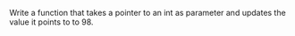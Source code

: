 Write a function that takes a pointer to an int as parameter and updates the value it points to to 98.



